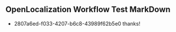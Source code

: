 ## OpenLocalization Workflow Test MarkDown
* 2807a6ed-f033-4207-b6c8-43989f62b5e0 thanks!

<!--HONumber=Aug16_HO1-->


